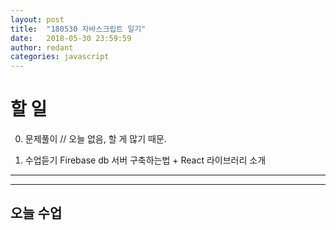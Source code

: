 ```yaml
---
layout: post
title:  "180530 자바스크립트 일기"
date:   2018-05-30 23:59:59
author: redant
categories: javascript
---
```


# 할 일 

0. 문제풀이 // 오늘 없음, 할 게 많기 때문.


1. 수업듣기  Firebase db 서버 구축하는법 + React 라이브러리 소개



---


---

## 오늘 수업 

